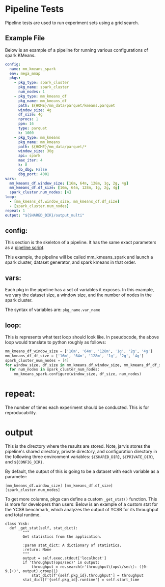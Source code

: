# Pipeline Tests

Pipeline tests are used to run experiment sets using
a grid search.

## Example File

Below is an example of a pipeline for running various 
configurations of spark KMeans.

```yaml
config:
  name: mm_kmeans_spark
  env: mega_mmap
  pkgs:
    - pkg_type: spark_cluster
      pkg_name: spark_cluster
      num_nodes: 1
    - pkg_type: mm_kmeans_df
      pkg_name: mm_kmeans_df
      path: ${HOME}/mm_data/parquet/kmeans.parquet
      window_size: 4g
      df_size: 4g
      nprocs: 1
      ppn: 16
      type: parquet
      k: 1000
    - pkg_type: mm_kmeans
      pkg_name: mm_kmeans
      path: ${HOME}/mm_data/parquet/*
      window_size: 30g
      api: spark
      max_iter: 4
      k: 8
      do_dbg: False
      dbg_port: 4001
vars:
  mm_kmeans_df.window_size: [16m, 64m, 128m, 1g, 2g, 4g]
  mm_kmeans_df.df_size: [16m, 64m, 128m, 1g, 2g, 4g]
  spark_cluster.num_nodes: [4]
loop:
  - [mm_kmeans_df.window_size, mm_kmeans_df.df_size]
  - [spark_cluster.num_nodes]
repeat: 1
output: "${SHARED_DIR}/output_multi"
```

## config:

This section is the skeleton of a pipeline. It has the same exact parameters
as a [pipeline script](05-pipeline-scripts.md).

This example, the pipeline will be called mm_kmeans_spark and launch a spark 
cluster, dataset generator, and spark kmeans in that order.

## vars:

Each pkg in the pipeline has a set of variables it exposes. In this example,
we vary the dataset size, a window size, and the number of nodes in the spark cluster.

The syntax of variables are: ``pkg_name.var_name``

## loop:

This is represents what test loop should look like. In pseudocode,
the above loop would translate to python roughly as follows:

```python
mm_kmeans_df_window_size = ['16m', '64m', '128m', '1g', '2g', '4g']
mm_kmeans_df_df_size = ['16m', '64m', '128m', '1g', '2g', '4g']
spark_cluster_num_nodes = [4]
for window_size, df_size in mm_kmeans_df_window_size, mm_kmeans_df_df_size:
  for num_nodes in spark_cluster_num_nodes:
    mm_kmeans_spark.configure(window_size, df_size, num_nodes)
```

# repeat:

The number of times each experiment should be conducted. This is for
reproducability.

# output

This is the directory where the results are stored. Note, jarvis stores 
the pipeline's shared directory, private directory, and configuration directory
in the following three environment variables: ``${SHARED_DIR}``, ``${PRIVATE_DIR}``,
and ``${CONFIG_DIR}``.

By default, the output of this is going to be a dataset with each variable as a parameter:
```
[mm_kmeans_df.window_size] [mm_kmeans_df.df_size] [spark_cluster.num_nodes]
```

To get more columns, pkgs can define a custom ``_get_stat()`` function. This is more
for developers than users: Below is an example of a custom stat for the YCSB benchmark,
which analyzes the output of YCSB for its throughput and total runtime.
```
class Ycsb:
  def _get_stat(self, stat_dict):
        """
        Get statistics from the application.

        :param stat_dict: A dictionary of statistics.
        :return: None
        """
        output = self.exec.stdout['localhost']
        if 'throughput(ops/sec)' in output:
            throughput = re.search(r'throughput\(ops\/sec\): ([0-9.]+)', output).group(1)
            stat_dict[f'{self.pkg_id}.throughput'] = throughput
        stat_dict[f'{self.pkg_id}.runtime'] = self.start_time
```